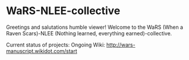 # WaRS-NLEE-collective
Greetings and salutations humble viewer!
Welcome to the WaRS (When a Raven Scars)-NLEE (Nothing learned, everything earned)-collective.

Current status of projects: Ongoing
Wiki: http://wars-manuscript.wikidot.com/start
